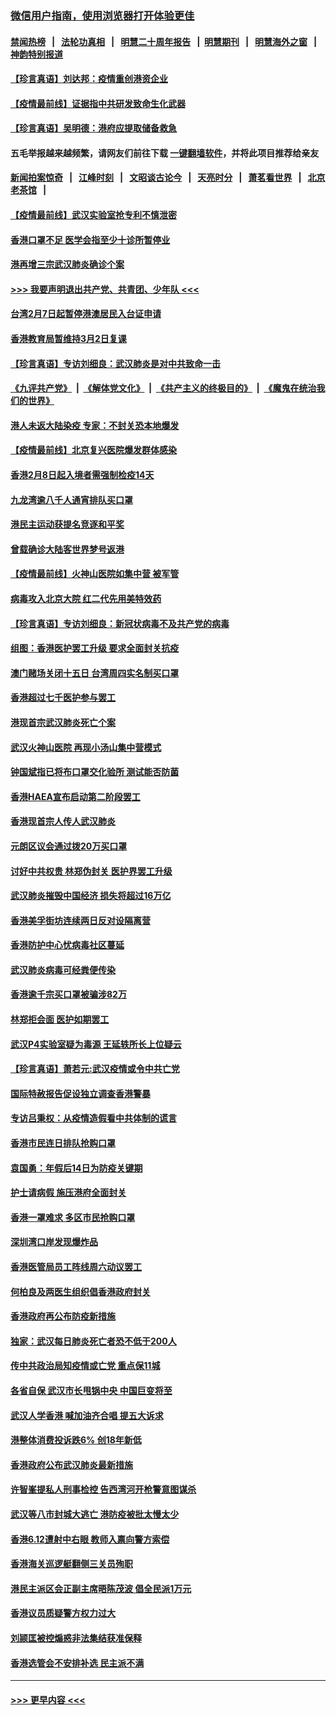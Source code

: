 ### [微信用户指南，使用浏览器打开体验更佳](https://github.com/gfw-breaker/banned-news1/blob/master/indexes/wechat-guide.md?t=0)
#### [禁闻热榜](热点新闻.md?t=0)  &nbsp;&nbsp;|&nbsp;&nbsp; [法轮功真相](https://github.com/gfw-breaker/truth/blob/master/README.md?t=0) &nbsp;&nbsp;|&nbsp;&nbsp; [明慧二十周年报告](https://github.com/gfw-breaker/mh-reports/blob/master/README.md?t=0) &nbsp;&nbsp;|&nbsp;&nbsp;[明慧期刊](https://github.com/gfw-breaker/mh-qikan) &nbsp;&nbsp;|&nbsp;&nbsp; [明慧海外之窗](https://github.com/gfw-breaker/mh-news/blob/master/README.md?t=0) &nbsp;&nbsp;|&nbsp;&nbsp; [神韵特别报道](https://github.com/gfw-breaker/mh-news/blob/master/shenyun.md?t=0)
#### [【珍言真语】刘达邦：疫情重创港资企业](../pages/nsc415/n11854274.md?t=02100102) 
#### [【疫情最前线】证据指中共研发致命生化武器](../pages/nsc415/n11853087.md?t=02100102) 
#### [【珍言真语】吴明德：港府应提取储备救急](../pages/nsc415/n11852734.md?t=02100102) 
#### 五毛举报越来越频繁，请网友们前往下载 [一键翻墙软件](https://github.com/gfw-breaker/ssr-accounts)，并将此项目推荐给亲友
#### [新闻拍案惊奇](https://github.com/gfw-breaker/banned-news1/blob/master/pages/link4.md) &nbsp;&nbsp;|&nbsp;&nbsp; [江峰时刻](https://github.com/gfw-breaker/banned-news1/blob/master/pages/link4.md) &nbsp;&nbsp;|&nbsp;&nbsp; [文昭谈古论今](https://github.com/gfw-breaker/banned-news1/blob/master/pages/link4.md) &nbsp;&nbsp;|&nbsp;&nbsp; [天亮时分](https://github.com/gfw-breaker/banned-news1/blob/master/pages/link4.md) &nbsp;&nbsp;|&nbsp;&nbsp; [萧茗看世界](https://github.com/gfw-breaker/banned-news1/blob/master/pages/link4.md) &nbsp;&nbsp;|&nbsp;&nbsp; [北京老茶馆](https://github.com/gfw-breaker/banned-news1/blob/master/pages/link4.md) &nbsp;&nbsp;|&nbsp;&nbsp; 
#### [【疫情最前线】武汉实验室抢专利不慎泄密](../pages/nsc415/n11850310.md?t=02100102) 
#### [香港口罩不足 医学会指至少十诊所暂停业](../pages/nsc415/n11850301.md?t=02100102) 
#### [港再增三宗武汉肺炎确诊个案](../pages/nsc415/n11850328.md?t=02100102) 
#### [>>> 我要声明退出共产党、共青团、少年队 <<<](https://github.com/begood0513/goodnews/blob/master/quit/letter.md) 
#### [台湾2月7日起暂停港澳居民入台证申请](../pages/nsc415/n11850304.md?t=02100102) 
#### [香港教育局暂维持3月2日复课](../pages/nsc415/n11850260.md?t=02100102) 
#### [【珍言真语】专访刘细良：武汉肺炎是对中共致命一击](../pages/nsc415/n11849934.md?t=02100102) 
#### [《九评共产党》](https://github.com/begood0513/9ping.md/blob/master/README.md) &nbsp;|&nbsp; [《解体党文化》](../../../../jtdwh.md/blob/master/README.md)  &nbsp;|&nbsp; [《共产主义的终极目的》](../../../../gczydzjmd.md/blob/master/README.md) &nbsp;|&nbsp; [《魔鬼在统治我们的世界》](../../../../mgztzwmdsj.md/blob/master/README.md) 
#### [港人未返大陆染疫 专家：不封关恐本地爆发](../pages/nsc415/n11848021.md?t=02100102) 
#### [【疫情最前线】北京复兴医院爆发群体感染](../pages/nsc415/n11847626.md?t=02100102) 
#### [香港2月8日起入境者需强制检疫14天](../pages/nsc415/n11847658.md?t=02100102) 
#### [九龙湾逾八千人通宵排队买口罩](../pages/nsc415/n11847647.md?t=02100102) 
#### [港民主运动获提名竞逐和平奖](../pages/nsc415/n11847633.md?t=02100102) 
#### [曾载确诊大陆客世界梦号返港](../pages/nsc415/n11847608.md?t=02100102) 
#### [【疫情最前线】火神山医院如集中营 被军管](../pages/nsc415/n11847524.md?t=02100102) 
#### [病毒攻入北京大院 红二代先用美特效药](../pages/nsc415/n11847427.md?t=02100102) 
#### [【珍言真语】专访刘细良：新冠状病毒不及共产党的病毒](../pages/nsc415/n11847164.md?t=02100102) 
#### [组图：香港医护罢工升级 要求全面封关抗疫](../pages/nsc415/n11844107.md?t=02100102) 
#### [澳门赌场关闭十五日 台湾周四实名制买口罩](../pages/nsc415/n11845083.md?t=02100102) 
#### [香港超过七千医护参与罢工](../pages/nsc415/n11845051.md?t=02100102) 
#### [港现首宗武汉肺炎死亡个案](../pages/nsc415/n11844998.md?t=02100102) 
#### [武汉火神山医院 再现小汤山集中营模式](../pages/nsc415/n11844763.md?t=02100102) 
#### [钟国斌指已将布口罩交化验所 测试能否防菌](../pages/nsc415/n11842783.md?t=02100102) 
#### [香港HAEA宣布启动第二阶段罢工](../pages/nsc415/n11842723.md?t=02100102) 
#### [香港现首宗人传人武汉肺炎](../pages/nsc415/n11842766.md?t=02100102) 
#### [元朗区议会通过拨20万买口罩](../pages/nsc415/n11842754.md?t=02100102) 
#### [讨好中共权贵 林郑伪封关 医护界罢工升级](../pages/nsc415/n11842359.md?t=02100102) 
#### [武汉肺炎摧毁中国经济 损失将超过16万亿](../pages/nsc415/n11839723.md?t=02100102) 
#### [香港美孚街坊连续两日反对设隔离营](../pages/nsc415/n11839962.md?t=02100102) 
#### [香港防护中心忧病毒社区蔓延](../pages/nsc415/n11839933.md?t=02100102) 
#### [武汉肺炎病毒可经粪便传染](../pages/nsc415/n11839939.md?t=02100102) 
#### [香港逾千宗买口罩被骗涉82万](../pages/nsc415/n11839914.md?t=02100102) 
#### [林郑拒会面 医护如期罢工](../pages/nsc415/n11839892.md?t=02100102) 
#### [武汉P4实验室疑为毒源 王延轶所长上位疑云](../pages/nsc415/n11835543.md?t=02100102) 
#### [【珍言真语】萧若元:武汉疫情或令中共亡党](../pages/nsc415/n11829394.md?t=02100102) 
#### [国际特赦报告促设独立调查香港警暴](../pages/nsc415/n11833845.md?t=02100102) 
#### [专访吕秉权：从疫情造假看中共体制的谎言](../pages/nsc415/n11833813.md?t=02100102) 
#### [香港市民连日排队抢购口罩](../pages/nsc415/n11833794.md?t=02100102) 
#### [袁国勇：年假后14日为防疫关键期](../pages/nsc415/n11831088.md?t=02100102) 
#### [护士请病假 施压港府全面封关](../pages/nsc415/n11831030.md?t=02100102) 
#### [香港一罩难求 多区市民抢购口罩](../pages/nsc415/n11831002.md?t=02100102) 
#### [深圳湾口岸发现爆炸品](../pages/nsc415/n11828802.md?t=02100102) 
#### [香港医管局员工阵线周六动议罢工](../pages/nsc415/n11828762.md?t=02100102) 
#### [何柏良及两医生组织倡香港政府封关](../pages/nsc415/n11828749.md?t=02100102) 
#### [香港政府再公布防疫新措施](../pages/nsc415/n11828716.md?t=02100102) 
#### [独家：武汉每日肺炎死亡者恐不低于200人](../pages/nsc415/n11828240.md?t=02100102) 
#### [传中共政治局知疫情或亡党 重点保11城](../pages/nsc415/n11828145.md?t=02100102) 
#### [各省自保 武汉市长甩锅中央 中国巨变将至](../pages/nsc415/n11828021.md?t=02100102) 
#### [武汉人学香港 喊加油齐合唱 提五大诉求](../pages/nsc415/n11827046.md?t=02100102) 
#### [港整体消费投诉跌6% 创18年新低](../pages/nsc415/n11817280.md?t=02100102) 
#### [香港政府公布武汉肺炎最新措施](../pages/nsc415/n11817152.md?t=02100102) 
#### [许智峯提私人刑事检控 告西湾河开枪警意图谋杀](../pages/nsc415/n11817132.md?t=02100102) 
#### [武汉等八市封城大逃亡 港防疫被批太慢太少](../pages/nsc415/n11817058.md?t=02100102) 
#### [香港6.12遭射中右眼 教师入禀向警方索偿](../pages/nsc415/n11814678.md?t=02100102) 
#### [香港海关巡逻艇翻侧三关员殉职](../pages/nsc415/n11814604.md?t=02100102) 
#### [港民主派区会正副主席晤陈茂波 倡全民派1万元](../pages/nsc415/n11814582.md?t=02100102) 
#### [香港议员质疑警方权力过大](../pages/nsc415/n11814560.md?t=02100102) 
#### [刘颕匡被控煽惑非法集结获准保释](../pages/nsc415/n11811727.md?t=02100102) 
#### [香港选管会不安排补选 民主派不满](../pages/nsc415/n11811691.md?t=02100102) 

----
#### [ >>> 更早内容 <<< ](../indexes/nsc415-earlier.md)

